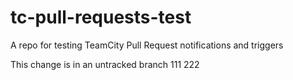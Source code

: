 # tc-pull-requests-test
A repo for testing TeamCity Pull Request notifications and triggers

This change is in an untracked branch
111
222
